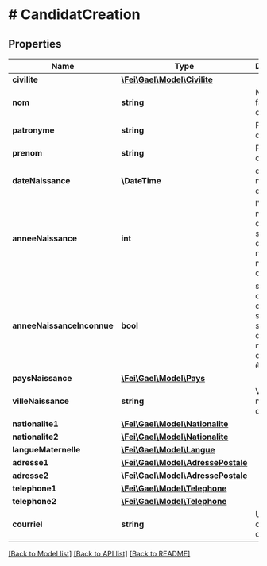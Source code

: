 # # CandidatCreation

## Properties

Name | Type | Description | Notes
------------ | ------------- | ------------- | -------------
**civilite** | [**\Fei\Gael\Model\Civilite**](Civilite.md) |  | [optional]
**nom** | **string** | Nom de famille du candidat |
**patronyme** | **string** | Patronyme du candidat | [optional]
**prenom** | **string** | Prénom du candidat | [optional]
**dateNaissance** | **\DateTime** | date de naissance du candidat | [optional]
**anneeNaissance** | **int** | l&#39;année de naissance du candidat si sa date de naissance n&#39;est pas connue | [optional]
**anneeNaissanceInconnue** | **bool** | si le candidat ne connait ni sa date, ni son année de naissance, ce flag doit être à true | [optional]
**paysNaissance** | [**\Fei\Gael\Model\Pays**](Pays.md) |  |
**villeNaissance** | **string** | Ville de naissance du candidat |
**nationalite1** | [**\Fei\Gael\Model\Nationalite**](Nationalite.md) |  |
**nationalite2** | [**\Fei\Gael\Model\Nationalite**](Nationalite.md) |  | [optional]
**langueMaternelle** | [**\Fei\Gael\Model\Langue**](Langue.md) |  |
**adresse1** | [**\Fei\Gael\Model\AdressePostale**](AdressePostale.md) |  | [optional]
**adresse2** | [**\Fei\Gael\Model\AdressePostale**](AdressePostale.md) |  | [optional]
**telephone1** | [**\Fei\Gael\Model\Telephone**](Telephone.md) |  | [optional]
**telephone2** | [**\Fei\Gael\Model\Telephone**](Telephone.md) |  | [optional]
**courriel** | **string** | Un email de contact du candidat | [optional]

[[Back to Model list]](../../README.md#models) [[Back to API list]](../../README.md#endpoints) [[Back to README]](../../README.md)
